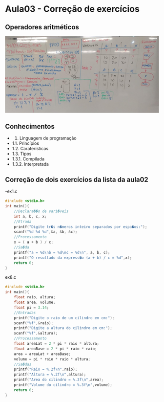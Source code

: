 # Aula03 - Correção de exercícios
## Operadores aritméticos
![Lousa](./lousa.jpg)

## Conhecimentos
- 1. Linguagem de programação
- 1.1. Princípios
- 1.2. Caraterísticas
- 1.3. Tipos
- 1.3.1. Compilada
- 1.3.2. Interpretada
 

## Correção de dois exercícios da lista da aula02

-ex1.c
```c
#include <stdio.h>
int main(){
	//Declara��o de vari�veis
	int a, b, c, x;
	//Etrada
	printf("Digite tr�s n�meros inteiro separados por espa�os:");
	scanf("%d %d %d",&a, &b, &c);
	//Processamento
	x = ( a + b ) / c;
	//Sa�da
	printf("a = %d\nb = %d\nc = %d\n", a, b, c);
	printf("O resultado da express�o (a + b) / c = %d",x);
	return 0;
}

```

ex8.c
```c
#include <stdio.h>
int main(){
	float raio, altura;
	float area, volume;
	float pi = 3.14;
	//Entradas
	printf("Digite o raio de um cilindro em cm:");
	scanf("%f",&raio);
	printf("Digite a altura do cilindro em cm:");
	scanf("%f",&altura);
	//Processamento
	float areaLat = 2 * pi * raio * altura;
	float areaBase = 2 * pi * raio * raio;
	area = areaLat + areaBase;
	volume = pi * raio * raio * altura;
	//Sa�das
	printf("Raio = %.2f\n",raio);
	printf("Altura = %.2f\n",altura);
	printf("Area do cilindro = %.3f\n",area);
	printf("Volume do cilindro = %.3f\n",volume);
	return 0;
}
```